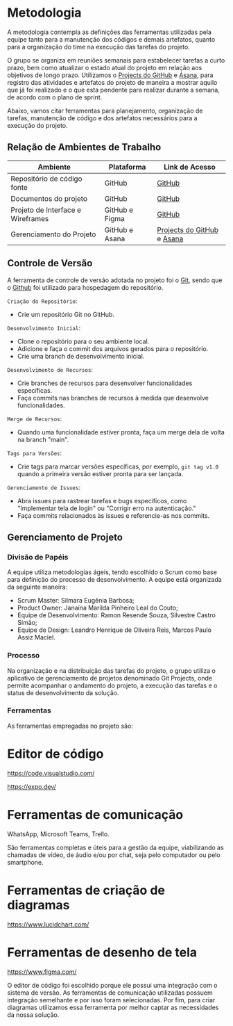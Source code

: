 
# Metodologia

A metodologia contempla as definições das ferramentas utilizadas pela equipe tanto para a manutenção dos códigos e demais artefatos, quanto para a organização do time na execução das tarefas do projeto.

 O grupo se organiza em reuniões semanais para estabelecer tarefas a curto prazo, bem como atualizar o estado atual do projeto em relação aos objetivos de longo prazo. Utilizamos o <a href="https://github.com/orgs/ICEI-PUC-Minas-PMV-ADS/projects/456"> Projects do GitHub</a></span>  e <a href="https://app.asana.com/0/1205358167113699/1205358452602668"> Asana</a></span>, para registro das atividades e artefatos do projeto de maneira a mostrar aquilo que já foi realizado e o que esta pendente para realizar durante a semana, de acordo com o plano de sprint.

Abaixo, vamos citar ferramentas para planejamento, organização de tarefas, manutenção de código e dos artefatos necessários para a execução do projeto.

## Relação de Ambientes de Trabalho

**Ambiente**|**Plataforma**|**Link de Acesso**|
--------------|-----------------|-------------|
Repositório de código fonte|GitHub |<a href="https://github.com/ICEI-PUC-Minas-PMV-ADS/pmv-ads-2023-2-e3-proj-mov-t5-pmv-ads-2023-2-e3-proj-mov-t5-gp3-ong"> GitHub</a></span>|
Documentos do projeto| GitHub |<a href="https://github.com/ICEI-PUC-Minas-PMV-ADS/pmv-ads-2023-2-e3-proj-mov-t5-pmv-ads-2023-2-e3-proj-mov-t5-gp3-ong"> GitHub</a></span>|
Projeto de Interface e Wireframes| GitHub e Figma |<a href="https://github.com/ICEI-PUC-Minas-PMV-ADS/pmv-ads-2023-2-e3-proj-mov-t5-pmv-ads-2023-2-e3-proj-mov-t5-gp3-ong/blob/main/docs/04-Projeto%20de%20Interface.md"> GitHub</a></span>|
Gerenciamento do Projeto| GitHub e Asana|<a href="https://github.com/orgs/ICEI-PUC-Minas-PMV-ADS/projects/456"> Projects do GitHub</a></span>  e <a href="https://app.asana.com/0/1205358167113699/1205358452602668"> Asana</a></span>|

## Controle de Versão

A ferramenta de controle de versão adotada no projeto foi o
[Git](https://git-scm.com/), sendo que o [Github](https://github.com)
foi utilizado para hospedagem do repositório.

`Criação do Repositório`:
- Crie um repositório Git no GitHub.

`Desenvolvimento Inicial`:
- Clone o repositório para o seu ambiente local.
- Adicione e faça o commit dos arquivos gerados para o repositório.
- Crie uma branch de desenvolvimento inicial.

`Desenvolvimento de Recursos`:
- Crie branches de recursos para desenvolver funcionalidades específicas.
- Faça commits nas branches de recursos à medida que desenvolve funcionalidades.

`Merge de Recursos`:
- Quando uma funcionalidade estiver pronta, faça um merge dela de volta na branch "main".

`Tags para Versões`:
- Crie tags para marcar versões específicas, por exemplo, `git tag v1.0` quando a primeira versão estiver pronta para ser lançada.

`Gerenciamento de Issues`:
- Abra issues para rastrear tarefas e bugs específicos, como "Implementar tela de login" ou "Corrigir erro na autenticação."
- Faça commits relacionados às issues e referencie-as nos commits.

## Gerenciamento de Projeto

### Divisão de Papéis

A equipe utiliza metodologias ágeis, tendo escolhido o Scrum como base para definição do processo de desenvolvimento. A equipe está organizada da seguinte maneira:
- Scrum Master: Silmara Eugênia Barbosa;
- Product Owner: Janaína Marílda Pinheiro Leal do Couto;
- Equipe de Desenvolvimento: Ramon Resende Souza, Silvestre Castro Simão;
- Equipe de Design: Leandro Henrique de Oliveira Reis, Marcos Paulo Assiz Maciel.

### Processo

Na organização e na distribuição das tarefas do projeto, o grupo utiliza o aplicativo de gerenciamento de projetos denominado Git Projects, onde permite acompanhar o andamento do projeto, a execução das tarefas e o status de desenvolvimento da solução. 

### Ferramentas

As ferramentas empregadas no projeto são:

# Editor de código

https://code.visualstudio.com/

https://expo.dev/

# Ferramentas de comunicação

WhatsApp, Microsoft Teams, Trello.

São ferramentas completas e úteis para a gestão da equipe, viabilizando as chamadas de vídeo, de áudio e/ou por chat, seja pelo computador ou pelo smartphone.

# Ferramentas de criação de diagramas

https://www.lucidchart.com/

# Ferramentas de desenho de tela

https://www.figma.com/

O editor de código foi escolhido porque ele possui uma integração com o sistema de versão. As ferramentas de comunicação utilizadas possuem integração semelhante e por isso foram selecionadas. Por fim, para criar diagramas utilizamos essa ferramenta por melhor captar as necessidades da nossa solução.

